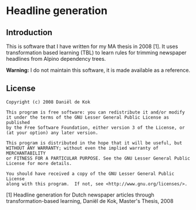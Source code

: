 # Headline generation

## Introduction

This is software that I have written for my MA thesis in 2008 [1]. It
uses transformation based learning (TBL) to learn rules for trimming
newspaper headlines from Alpino dependency trees.

**Warning:** I do not maintain this software, it is made available
as a reference.

## License

    Copyright (c) 2008 Daniël de Kok
    
    This program is free software: you can redistribute it and/or modify
    it under the terms of the GNU Lesser General Public License as published
    by the Free Software Foundation, either version 3 of the License, or
    (at your option) any later version.
    
    This program is distributed in the hope that it will be useful, but
    WITHOUT ANY WARRANTY; without even the implied warranty of MERCHANTABILITY
    or FITNESS FOR A PARTICULAR PURPOSE. See the GNU Lesser General Public
    License for more details.
    
    You should have received a copy of the GNU Lesser General Public License
    along with this program.  If not, see <http://www.gnu.org/licenses/>.

[1] Headline generation for Dutch newspaper articles through
transformation-based learning, Daniël de Kok, Master's Thesis, 2008
